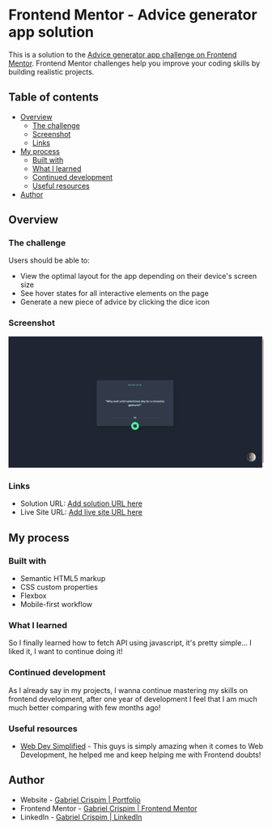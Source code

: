 # Frontend Mentor - Advice generator app solution

This is a solution to the [Advice generator app challenge on Frontend Mentor](https://www.frontendmentor.io/challenges/advice-generator-app-QdUG-13db). Frontend Mentor challenges help you improve your coding skills by building realistic projects.

## Table of contents

- [Overview](#overview)
  - [The challenge](#the-challenge)
  - [Screenshot](#screenshot)
  - [Links](#links)
- [My process](#my-process)
  - [Built with](#built-with)
  - [What I learned](#what-i-learned)
  - [Continued development](#continued-development)
  - [Useful resources](#useful-resources)
- [Author](#author)

## Overview

### The challenge

Users should be able to:

- View the optimal layout for the app depending on their device's screen size
- See hover states for all interactive elements on the page
- Generate a new piece of advice by clicking the dice icon

### Screenshot

![Desktop-Design](/screenshot.jpeg)

### Links

- Solution URL: [Add solution URL here](https://your-solution-url.com)
- Live Site URL: [Add live site URL here](https://your-live-site-url.com)

## My process

### Built with

- Semantic HTML5 markup
- CSS custom properties
- Flexbox
- Mobile-first workflow

### What I learned

So I finally learned how to fetch API using javascript, it's pretty simple... I liked it, I want to continue doing it!

### Continued development

As I already say in my projects, I wanna continue mastering my skills on frontend development, after one year of development I feel that I am much much better comparing with few months ago!

### Useful resources

- [Web Dev Simplified](https://www.youtube.com/@WebDevSimplified) - This guys is simply amazing when it comes to Web Development, he helped me and keep helping me with Frontend doubts!

## Author

- Website - [Gabriel Crispim | Portfolio](https://gabriel-crispim-portfolio-sirbiel100.vercel.app/)
- Frontend Mentor - [Gabriel Crispim | Frontend Mentor](https://www.frontendmentor.io/profile/sirbiel100)
- LinkedIn - [Gabriel Crispim | LinkedIn](https://www.linkedin.com/in/gabrielrcrispim/)
